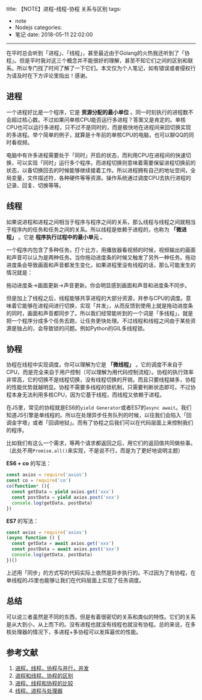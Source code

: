 title: 【NOTE】进程-线程-协程 关系与区别
tags: 
  - note
  - Nodejs
categories:
  - 笔记
date: 2018-05-11 22:02:00
---

在平时总会听到「进程」、「线程」，甚至最近由于Golang的火热我还听到了「协程」。但是平时我对这三个概念并不能很好的理解，甚至不知它们之间的区别和联系。所以专门找了时间了解了一下它们。本文仅为个人笔记，如有错误或者侵权行为请及时在下方评论里指出！感谢。

<!-- more -->

## 进程
 
一个进程好比是一个程序，它是 **资源分配的最小单位** 。同一时刻执行的进程数不会超过核心数。不过如果问单核CPU能否运行多进程？答案又是肯定的。单核CPU也可以运行多进程，只不过不是同时的，而是极快地在进程间来回切换实现的多进程。举个简单的例子，就算是十年前的单核CPU的电脑，也可以聊QQ的同时看视频。
 
电脑中有许多进程需要处于「同时」开启的状态，而利用CPU在进程间的快速切换，可以实现「同时」运行多个程序。而进程切换则意味着需要保留进程切换前的状态，以备切换回去的时候能够继续接着工作。所以进程拥有自己的地址空间，全局变量，文件描述符，各种硬件等等资源。操作系统通过调度CPU去执行进程的记录、回复、切换等等。
 
## 线程
 
如果说进程和进程之间相当于程序与程序之间的关系，那么线程与线程之间就相当于程序内的任务和任务之间的关系。所以线程是依赖于进程的，也称为 **「微进程」** 。它是 **程序执行过程中的最小单元** 。
 
一个程序内包含了多种任务。打个比方，用播放器看视频的时候，视频输出的画面和声音可以认为是两种任务。当你拖动进度条的时候又触发了另外一种任务。拖动进度条会导致画面和声音都发生变化，如果进程里没有线程的话，那么可能发生的情况就是：
 
拖动进度条->画面更新->声音更新。你会明显感到画面和声音和进度条不同步。
 
但是加上了线程之后，线程能够共享进程的大部分资源，并参与CPU的调度。意味着它能够在进程间进行切换，实现「并发」，从而反馈到使用上就是拖动进度条的同时，画面和声音都同步了。所以我们经常能听到的一个词是「多线程」，就是把一个程序分成多个任务去跑，让任务更快处理。不过线程和线程之间由于某些资源是独占的，会导致锁的问题。例如Python的GIL多线程锁。
 
## 协程
 
协程在线程中实现调度。你可以理解为它是 **「微线程」** 。它的调度不来自于CPU，而是完全来自于用户控制（可以理解为用代码控制流程）。协程的执行效率非常高，它的切换不是线程切换，没有线程切换的开销。而且只要线程越多，协程的性能优势就越明显。协程不需要多线程的锁机制，只需要判断状态即可。不过协程本身无法利用多核CPU，因为它基于线程，而线程又依赖于进程。
 
在JS里，常见的协程就是ES6的`yield Generator`或者ES7的`async await`。我们知道JS引擎是单线程的。所以在处理异步任务队列的时候，以往我们会陷入「回调金字塔」或者「回调地狱」。而有了协程之后我们可以在代码层面上来控制我们的程序。

比如我们有这么一个需求，等两个请求都返回之后，用它们的返回值共同做些事。（此处不用`Promise.all()`来实现，不是说不行，而是为了更好地说明主题）
 
**ES6 + co** 的写法：
 
```js
const axios = require('axios')
const co = require('co')
co(function* (){
  const getData = yield axios.get('xxx')
  const postData = yield axios.post('xxx')
  console.log(getData, postData)
})
```
 
**ES7** 的写法：
 
```js
const axios = require('axios')
(async function () {
  const getData = await axios.get('xxx')
  const postData = await axios.post('xxx')
  console.log(getData, postData)
})()
```
 
上述用「同步」的方式写的代码实际上依然是异步执行的。不过因为了有协程，在单线程的JS里也能够让我们在代码层面上实现了任务调度。

## 总结

可以说三者虽然是不同的东西，但是有着很密切的关系和类似的特性。它们的关系是从大到小，从上而下的。没有进程也就没有线程也就没有协程。总的来说，在多核处理器的情况下，多进程+多协程可以发挥最优的性能。

## 参考文献
 
1. [进程，线程，协程与并行，并发](https://www.jianshu.com/p/f11724034d50)
2. [进程和线程、协程的区别](http://www.cnblogs.com/lxmhhy/p/6041001.html)
3. [进程、线程和协程的比较](https://blog.csdn.net/blateyang/article/details/78088851)
4. [线程、进程与处理器](http://jsonliangyoujun.iteye.com/blog/2358274)
